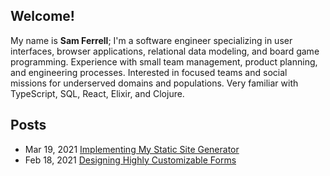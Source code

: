 ## Welcome!
My name is **Sam Ferrell**; I'm a software engineer specializing in user interfaces, browser applications, relational data modeling, and board game programming. Experience with small team management, product planning, and engineering processes. Interested in focused teams and social missions for underserved domains and populations. Very familiar with TypeScript, SQL, React, Elixir, and Clojure.

## Posts
- Mar 19, 2021 [Implementing My Static Site Generator](//samcf.me/posts/implementing-static-site-generator.html)
- Feb 18, 2021 [Designing Highly Customizable Forms](//samcf.me/posts/designing-highly-customizable-forms.html)
